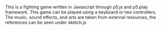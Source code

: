 This is a fighting game written in Javascript through p5.js and p5.play framework. This game can be played using a keyboard or two controllers. The music, sound effects, and arts are taken from external resources, the references can be seen under sketch.js
